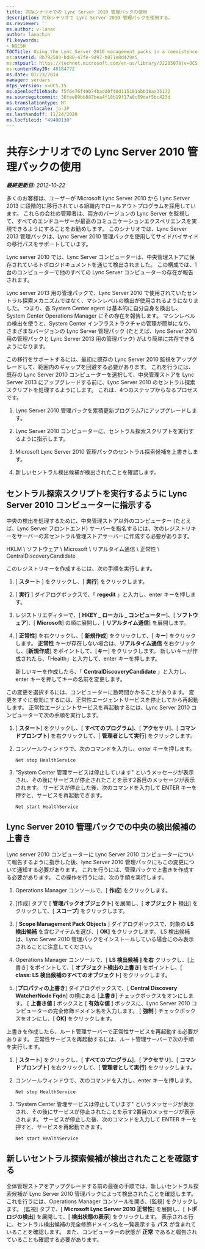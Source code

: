 ```yaml
---
title: 共存シナリオでの Lync Server 2010 管理パックの使用
description: 共存シナリオで Lync Server 2010 管理パックを使用する。
ms.reviewer: ''
ms.author: v-lanac
author: lanachin
f1.keywords:
- NOCSH
TOCTitle: Using the Lync Server 2010 management packs in a coexistence scenario
ms:assetid: 8b792503-bd88-47fe-9d97-b071e8d429a5
ms:mtpsurl: https://technet.microsoft.com/en-us/library/JJ205078(v=OCS.15)
ms:contentKeyID: 48184772
ms.date: 07/23/2014
manager: serdars
mtps_version: v=OCS.15
ms.openlocfilehash: f5f6e76f49b74badd0f40d115101abb38aa35172
ms.sourcegitcommit: 36fee89bb887bea4f18b19f17a8c69daf5bc423d
ms.translationtype: MT
ms.contentlocale: ja-JP
ms.lasthandoff: 11/24/2020
ms.locfileid: "49400130"
---
```

# <a name="using-the-lync-server-2010-management-packs-in-a-coexistence-scenario"></a>共存シナリオでの Lync Server 2010 管理パックの使用

<div data-xmlns="http://www.w3.org/1999/xhtml">

<div class="topic" data-xmlns="http://www.w3.org/1999/xhtml" data-msxsl="urn:schemas-microsoft-com:xslt" data-cs="https://msdn.microsoft.com/">

<div data-asp="https://msdn2.microsoft.com/asp">



</div>

<div id="mainSection">

<div id="mainBody">

<span> </span>

_**最終更新日:** 2012-10-22_

多くのお客様は、ユーザーが Microsoft Lync Server 2010 から Lync Server 2013 に段階的に移行されている組織内でロールアウトプログラムを採用しています。 これらの会社の管理者は、両方のバージョンの Lync Server を監視して、すべてのエンドユーザーが最高のコミュニケーションエクスペリエンスを実現できるようにすることをお勧めします。 このシナリオでは、Lync Server 2013 管理パックは、Lync Server 2010 管理パックを使用してサイドバイサイドの移行パスをサポートしています。

Lync server 2010 では、Lync Server コンピューターは、中央管理ストアに保存されているトポロジドキュメントを通じて検出されました。 この構成では、1台のコンピューターで他のすべての Lync Server コンピューターの存在が報告されます。

Lync server 2013 用の管理パックで、Lync Server 2010 で使用されていたセントラル探索メカニズムではなく、マシンレベルの検出が使用されるようになりました。 つまり、各 System Center agent は基本的に自分自身を検出し、System Center Operations Manager にその存在を報告します。 マシンレベルの検出を使うと、System Center インフラストラクチャの管理が簡単になり、さまざまなバージョンの Lync Server 管理パック (たとえば、lync Server 2010 用の管理パックと Lync Server 2013 用の管理パック) がより簡単に共存できるようになります。

この移行をサポートするには、最初に既存の Lync Server 2010 監視をアップグレードして、範囲内のギャップを回避する必要があります。 これを行うには、既存の Lync Server 2010 コンピューターを選択して、中央管理ストアを Lync Server 2013 にアップグレードする前に、Lync Server 2010 のセントラル探索スクリプトを処理するようにします。 これは、4つのステップからなるプロセスです。

1.  Lync Server 2010 管理パックを累積更新プログラム7にアップグレードします。

2.  Lync Server 2010 コンピューターに、セントラル探索スクリプトを実行するように指示します。

3.  Microsoft Lync Server 2010 管理パックのセントラル探索候補を上書きします。

4.  新しいセントラル検出候補が検出されたことを確認します。

<div>

## <a name="instructing-a-lync-server-2010-computer-to-run-the-central-discovery-script"></a>セントラル探索スクリプトを実行するように Lync Server 2010 コンピューターに指示する

中央の検出を処理するために、中央管理ストア以外のコンピューター (たとえば、Lync Server フロントエンド) サーバーを指名するには、次のレジストリキーをサーバーの非セントラル管理ストアサーバーに作成する必要があります。

HKLM \\ ソフトウェア \\ Microsoft \\ リアルタイム通信 \\ 正常性 \\ CentralDiscoveryCandidate

このレジストリキーを作成するには、次の手順を実行します。

1.  [ **スタート** ] をクリックし、[ **実行**] をクリックします。

2.  [ **実行** ] ダイアログボックスで、「 **regedit** 」と入力し、enter キーを押します。

3.  レジストリエディターで、[ **HKEY \_ ローカル \_ コンピューター**]、[ **ソフトウェア**]、[ **Microsoft**] の順に展開し、[ **リアルタイム通信**] を展開します。

4.  [ **正常性**] を右クリックし、[ **新規作成**] をクリックして、[ **キー**] をクリックします。 **正常性** キーが存在しない場合は、**リアルタイム通信** を右クリックし、[**新規作成**] をポイントして、[**キー**] をクリックします。 新しいキーが作成されたら、「Health」と入力して、enter キーを押します。
    
    新しいキーを作成したら、「 **CentralDiscoveryCandidate** 」と入力し、enter キーを押してキーの名前を変更します。

この変更を選択するには、コンピューターに数時間かかることがあります。 変更をすぐに有効にするには、正常性エージェントサービスを停止してから再起動します。 正常性エージェントサービスを再起動するには、Lync Server 2010 コンピューターで次の手順を実行します。

1.  [ **スタート**] をクリックし、[ **すべてのプログラム**]、[ **アクセサリ**]、[ **コマンドプロンプト**] を右クリックして、[ **管理者として実行**] をクリックします。

2.  コンソールウィンドウで、次のコマンドを入力し、enter キーを押します。
    
        Net stop HealthService

3.  "System Center 管理サービスは停止しています" というメッセージが表示され、その後にサービスが停止されたことを示す2番目のメッセージが表示されます。 サービスが停止した後、次のコマンドを入力して ENTER キーを押すと、サービスを再起動できます。
    
        Net start HealthService

</div>

<div>

## <a name="overriding-the-central-discovery-candidate-in-the-lync-server-2010-management-pack"></a>Lync Server 2010 管理パックでの中央の検出候補の上書き

Lync server 2010 コンピューターに Lync Server 2010 コンピューターについて報告するように指示した後、lync Server 2010 管理パックにもこの変更について通知する必要があります。 これを行うには、管理パックで上書きを作成する必要があります。 この操作を行うには、次の手順を実行します。

1.  Operations Manager コンソールで、[ **作成**] をクリックします。

2.  [作成] タブで [ **管理パックオブジェクト**] を展開し、[ **オブジェクト** 検出] をクリックして、[ **スコープ**] をクリックします。

3.  [ **Scope Management Pack Objects** ] ダイアログボックスで、対象の **LS 検出候補** を含むアイテムを選び、[ **OK]** をクリックします。 LS 検出候補は、Lync Server 2010 管理パックをインストールしている場合にのみ表示されることに注意してください。

4.  Operations Manager コンソールで、[ **LS 検出候補** **] を右** クリックし、[上書き] をポイントして、[ **オブジェクト検出の上書き**] をポイントし、[ **class: LS 検出候補のすべてのオブジェクト**] をクリックします。

5.  [**プロパティの上書き**] ダイアログボックスで、[ **Central Discovery WatcherNode Fqdn**] の横にある [**上書き**] チェックボックスをオンにします。 [ **上書き値** ] ボックスと [ **有効な値** ] ボックスに、Lync Server 2010 コンピューターの完全修飾ドメイン名を入力します。 [ **強制** ] チェックボックスをオンにし、[ **OK]** をクリックします。

上書きを作成したら、ルート管理サーバーで正常性サービスを再起動する必要があります。 正常性サービスを再起動するには、ルート管理サーバーで次の手順を実行します。

1.  [ **スタート**] をクリックし、[ **すべてのプログラム**]、[ **アクセサリ**]、[ **コマンドプロンプト**] を右クリックして、[ **管理者として実行**] をクリックします。

2.  コンソールウィンドウで、次のコマンドを入力し、enter キーを押します。
    
        Net stop HealthService

3.  "System Center 管理サービスは停止しています" というメッセージが表示され、その後にサービスが停止されたことを示す2番目のメッセージが表示されます。 サービスが停止した後、次のコマンドを入力して ENTER キーを押すと、サービスを再起動できます。
    
        Net start HealthService

</div>

<div>

## <a name="verifying-that-the-new-central-discovery-candidate-was-discovered"></a>新しいセントラル探索候補が検出されたことを確認する

全体管理ストアをアップグレードする前の最後の手順では、新しいセントラル探索候補が Lync Server 2010 管理パックによって検出されたことを確認します。 これを行うには、Operations Manager コンソールを開き、[監視] をクリックします。 [監視] タブで、[ **Microsoft Lync Server 2010 正常性**] を展開し、[ **トポロジの検出**] を展開して、[ **検出状態の表示**] をクリックします。 表示される行に、セントラル検出候補の完全修飾ドメイン名を一覧表示する **パス** が含まれていることを確認します。 また、コンピューターの状態が **正常** であると報告されていることも確認する必要があります。

</div>

</div>

<span> </span>

</div>

</div>

</div>

